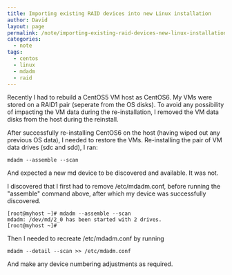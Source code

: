 ```yaml
---
title: Importing existing RAID devices into new Linux installation
author: David
layout: page
permalink: /note/importing-existing-raid-devices-new-linux-installation/
categories:
  - note
tags:
  - centos
  - linux
  - mdadm
  - raid
---
```

Recently I had to rebuild a CentOS5 VM host as CentOS6. My VMs were stored on a RAID1 pair (seperate from the OS disks). To avoid any possibility of impacting the VM data during the re-installation, I removed the VM data disks from the host during the reinstall.

After successfully re-installing CentOS6 on the host (having wiped out any previous OS data), I needed to restore the VMs. Re-installing the pair of VM data drives (sdc and sdd), I ran:

    mdadm --assemble --scan

And expected a new md device to be discovered and available. It was not.

I discovered that I first had to remove /etc/mdadm.conf, before running the "assemble" command above, after which my device was successfully discovered.

    [root@myhost ~]# mdadm --assemble --scan
    mdadm: /dev/md/2_0 has been started with 2 drives.
    [root@myhost ~]#

Then I needed to recreate /etc/mdadm.conf by running

    mdadm --detail --scan >> /etc/mdadm.conf

And make any device numbering adjustments as required.
